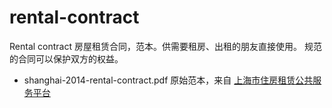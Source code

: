 # rental-contract

Rental contract 房屋租赁合同，范本。供需要租房、出租的朋友直接使用。
规范的合同可以保护双方的权益。

- shanghai-2014-rental-contract.pdf
  原始范本，来自 [上海市住房租赁公共服务平台](https://zfzl.fgj.sh.gov.cn/ht_txt_show/pdf_show.html)
